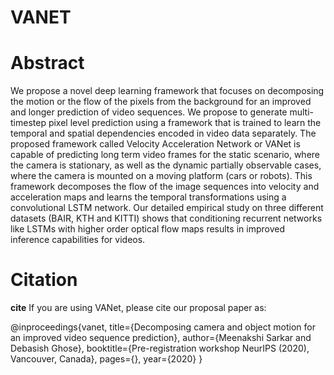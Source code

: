 # VANET
# Abstract
 We propose a novel deep learning framework that focuses on decomposing the motion or the flow of the pixels from the background for an improved and longer prediction of video sequences. We propose to generate multi-timestep pixel level prediction using a framework that is trained to learn the temporal and spatial dependencies encoded in  video data separately. The proposed framework called Velocity Acceleration Network or VANet is  capable of predicting long term video frames for the static scenario, where the camera is stationary, as well as the dynamic partially observable cases, where the camera is mounted on a moving platform (cars or robots). This framework decomposes the flow of the image sequences into velocity and acceleration maps and learns the temporal transformations using a convolutional LSTM network. Our detailed empirical study on three different  datasets (BAIR, KTH and KITTI) shows that conditioning recurrent networks like LSTMs with higher order optical flow maps results in improved inference capabilities for videos. 

# Citation
**cite** If you are using VANet, please cite our proposal paper as:

@inproceedings{vanet,
  title={Decomposing camera and object motion for an improved video sequence prediction},
  author={Meenakshi Sarkar and Debasish Ghose},
  booktitle={Pre-registration workshop NeurIPS (2020), Vancouver, Canada},
  pages={},
  year={2020}
}

